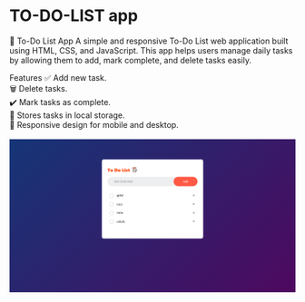 # TO-DO-LIST app
📝 To-Do List App
A simple and responsive To-Do List web application built using HTML, CSS, and JavaScript. This app helps users manage daily tasks by allowing them to add, mark complete, and delete tasks easily.

Features
✅ Add new task.<br>
🗑️ Delete tasks.<br>
✔️ Mark tasks as complete.<br>
💾 Stores tasks in local storage.<br>
📱 Responsive design for mobile and desktop.<br>
<br>
![image alt](https://github.com/omkar-shinde7031/TO-DO-LIST-min-project/blob/main/Screenshot%202025-06-29%20153452.png?raw=true)

